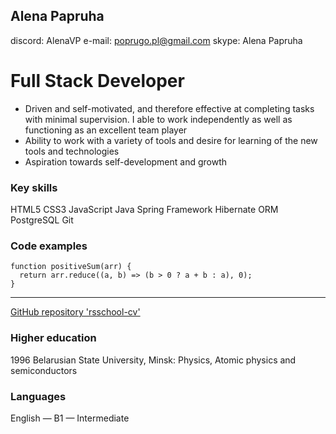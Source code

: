 ## Alena Papruha

discord: AlenaVP
e-mail: poprugo.pl@gmail.com
skype: Alena Papruha

# Full Stack Developer

+ Driven and self-motivated, and therefore effective at completing tasks with minimal supervision.
I able to work independently as well as functioning as an excellent team player
+ Ability to work with a variety of tools and desire for learning of the new tools and technologies
+ Aspiration towards self-development and growth

### Key skills

HTML5
CSS3
JavaScript
Java
Spring Framework
Hibernate ORM
PostgreSQL
Git

### Code examples

    function positiveSum(arr) {
      return arr.reduce((a, b) => (b > 0 ? a + b : a), 0);
    }

***

[GitHub repository 'rsschool-cv'](https://github.com/AlenaVP/rsschool-cv)

### Higher education

1996
Belarusian State University, Minsk:
Physics, Atomic physics and semiconductors

### Languages

English — B1 — Intermediate
